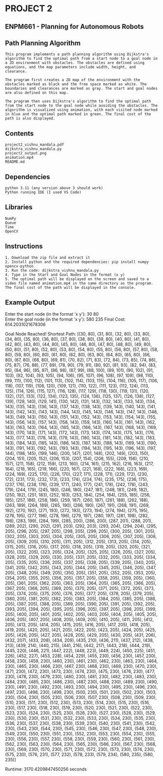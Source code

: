 # PROJECT 2

## ENPM661 - Planning for Autonomous Robots

## Path Planning Algorithm
	This program implements a path planning algorithm using Dijkstra's algorithm to find the optimal path from a start node to a goal node in a 2D environment with obstacles. The obstacles are defined using equations, and the map parameters include width, height, and clearance.

	The program first creates a 2D map of the environment with the obstacles marked as black and the free space marked as white. The boundaries and clearances are marked as gray. The start and goal nodes are also defined on this map.

	The program then uses Dijkstra's algorithm to find the optimal path from the start node to the goal node while avoiding the obstacles. The algorithm is visualized using animation, with each visited node marked in blue and the optimal path marked in green. The final cost of the path is also displayed.
## Contents
	project2_vishnu_mandala.pdf
	dijkstra_vishnu_mandala.py
	project2_output.png
	animation.mp4
	README.md

## Dependencies

	python 3.11 (any version above 3 should work)
	Python running IDE (I used VS Code)

## Libraries

	NumPy
	Queue
	Time
	OpenCV

## Instructions
	1. Download the zip file and extract it
	2. Install python and the required dependencies: pip install numpy opencv-python
	3. Run the code: dijkstra_vishnu_mandala.py
	4. Type in the Start and Goal Nodes in the format (x y)
	5. The optimal path will be displayed on the screen and saved to a video file named animation.mp4 in the same directory as the program. The final cost of the path will be displayed in the console.

## Example Output

Enter the start node (in the format 'x y'): 30 80   
Enter the goal node (in the format 'x y'): 580 235
Final Cost:  614.2031021678306

Goal Node Reached!
Shortest Path: [(30, 80), (31, 80), (32, 80), (33, 80), (34, 80), (35, 80), (36, 80), (37, 80), (38, 80), (39, 80), (40, 80), (41, 80), (42, 80), (43, 80), (44, 80), (45, 80), (46, 80), (47, 80), (48, 80), (49, 80), (50, 80), (51, 80), (52, 80), (53, 80), (54, 80), (55, 80), (56, 80), (57, 80), (58, 80), (59, 80), (60, 80), (61, 80), (62, 80), (63, 80), (64, 80), (65, 80), (66, 80), (67, 80), (68, 80), (69, 81), (70, 82), (71, 83), (72, 84), (73, 85), (74, 86), (75, 87), (76, 88), (77, 89), (78, 90), (79, 91), (80, 92), (81, 93), (82, 94), (83, 95), (84, 96), (85, 97), (86, 98), (87, 99), (88, 100), (89, 101), (90, 102), (91, 103), (92, 104), (93, 105), (94, 106), (95, 107), (96, 108), (97, 109), (98, 110), (99, 111), (100, 112), (101, 113), (102, 114), (103, 115), (104, 116), (105, 117), (106, 118), (107, 119), (108, 120), (109, 121), (110, 122), (111, 123), (112, 124), (113, 125), (114, 126), (115, 127), (116, 128), (117, 129), (118, 130), (119, 131), (120, 132), (121, 133), (122, 134), (123, 135), (124, 136), (125, 137), (126, 138), (127, 139), (128, 140), (129, 141), (130, 142), (131, 143), (132, 143), (133, 143), (134, 143), (135, 143), (136, 143), (137, 143), (138, 143), (139, 143), (140, 143), (141, 143), (142, 143), (143, 143), (144, 143), (145, 143), (146, 143), (147, 143), (148, 143), (149, 143), (150, 143), (151, 143), (152, 143), (153, 143), (154, 143), (155, 143), (156, 143), (157, 143), (158, 143), (159, 143), (160, 143), (161, 143), (162, 143), (163, 143), (164, 143), (165, 143), (166, 143), (167, 143), (168, 143), (169, 143), (170, 143), (171, 143), (172, 143), (173, 143), (174, 143), (175, 143), (176, 143), (177, 143), (178, 143), (179, 143), (180, 143), (181, 143), (182, 143), (183, 143), (184, 143), (185, 143), (186, 143), (187, 143), (188, 143), (189, 143), (190, 143), (191, 143), (192, 143), (193, 143), (194, 143), (195, 143), (196, 143), (197, 144), (198, 145), (199, 146), (200, 147), (201, 148), (202, 149), (203, 150), (204, 151), (205, 152), (206, 153), (207, 154), (208, 155), (209, 156), (210, 157), (211, 158), (212, 159), (213, 160), (214, 161), (215, 162), (216, 163), (217, 164), (218, 165), (219, 166), (220, 167), (221, 168), (222, 168), (223, 169), (224, 169), (225, 170), (226, 170), (227, 171), (228, 171), (229, 172), (230, 172), (231, 173), (232, 173), (233, 174), (234, 174), (235, 175), (236, 175), (237, 176), (238, 176), (239, 177), (240, 177), (241, 178), (242, 178), (243, 179), (244, 179), (245, 180), (246, 180), (247, 181), (248, 181), (249, 182), (250, 182), (251, 183), (252, 183), (253, 184), (254, 184), (255, 185), (256, 185), (257, 186), (258, 186), (259, 187), (260, 187), (261, 188), (262, 188), (263, 189), (264, 189), (265, 190), (266, 190), (267, 191), (268, 191), (269, 192), (270, 192), (271, 193), (272, 193), (273, 194), (274, 194), (275, 195), (276, 195), (277, 196), (278, 196), (279, 197), (280, 197), (281, 198), (282, 198), (283, 199), (284, 199), (285, 200), (286, 200), (287, 201), (288, 201), (289, 202), (290, 202), (291, 203), (292, 203), (293, 204), (294, 204), (295, 205), (296, 205), (297, 205), (298, 205), (299, 205), (300, 205), (301, 205), (302, 205), (303, 205), (304, 205), (305, 205), (306, 205), (307, 205), (308, 205), (309, 205), (310, 205), (311, 205), (312, 205), (313, 205), (314, 205), (315, 205), (316, 205), (317, 205), (318, 205), (319, 205), (320, 205), (321, 205), (322, 205), (323, 205), (324, 205), (325, 205), (326, 205), (327, 205), (328, 205), (329, 205), (330, 205), (331, 205), (332, 205), (333, 205), (334, 205), (335, 205), (336, 205), (337, 205), (338, 205), (339, 205), (340, 205), (341, 205), (342, 205), (343, 205), (344, 205), (345, 205), (346, 205), (347, 205), (348, 205), (349, 205), (350, 205), (351, 205), (352, 205), (353, 205), (354, 205), (355, 205), (356, 205), (357, 205), (358, 205), (359, 205), (360, 205), (361, 205), (362, 205), (363, 205), (364, 205), (365, 205), (366, 205), (367, 205), (368, 205), (369, 205), (370, 205), (371, 205), (372, 205), (373, 205), (374, 205), (375, 205), (376, 205), (377, 205), (378, 205), (379, 205), (380, 205), (381, 205), (382, 205), (383, 205), (384, 205), (385, 205), (386, 205), (387, 205), (388, 205), (389, 205), (390, 205), (391, 205), (392, 205), (393, 205), (394, 205), (395, 205), (396, 205), (397, 205), (398, 205), (399, 205), (400, 205), (401, 205), (402, 205), (403, 205), (404, 205), (405, 205), (406, 205), (407, 205), (408, 205), (409, 205), (410, 205), (411, 205), (412, 205), (413, 205), (414, 205), (415, 205), (416, 205), (417, 205), (418, 205), (419, 205), (420, 205), (421, 205), (422, 205), (423, 205), (424, 205), (425, 205), (426, 205), (427, 205), (428, 205), (429, 205), (430, 205), (431, 206), (432, 207), (433, 208), (434, 209), (435, 210), (436, 211), (437, 212), (438, 213), (439, 214), (440, 215), (441, 216), (442, 217), (443, 218), (444, 219), (445, 220), (446, 221), (447, 222), (448, 223), (449, 224), (450, 225), (451, 226), (452, 227), (453, 228), (454, 229), (455, 230), (456, 230), (457, 230), (458, 230), (459, 230), (460, 230), (461, 230), (462, 230), (463, 230), (464, 230), (465, 230), (466, 230), (467, 230), (468, 230), (469, 230), (470, 230), (471, 230), (472, 230), (473, 230), (474, 230), (475, 230), (476, 230), (477, 230), (478, 230), (479, 230), (480, 230), (481, 230), (482, 230), (483, 230), (484, 230), (485, 230), (486, 230), (487, 230), (488, 230), (489, 230), (490, 230), (491, 230), (492, 230), (493, 230), (494, 230), (495, 230), (496, 230), (497, 230), (498, 230), (499, 230), (500, 230), (501, 230), (502, 230), (503, 230), (504, 230), (505, 230), (506, 230), (507, 230), (508, 230), (509, 230), (510, 230), (511, 230), (512, 230), (513, 230), (514, 230), (515, 230), (516, 230), (517, 230), (518, 230), (519, 230), (520, 230), (521, 230), (522, 230), (523, 230), (524, 230), (525, 230), (526, 230), (527, 230), (528, 230), (529, 230), (530, 230), (531, 230), (532, 230), (533, 230), (534, 230), (535, 230), (536, 230), (537, 230), (538, 230), (539, 230), (540, 230), (541, 230), (542, 230), (543, 230), (544, 230), (545, 230), (546, 230), (547, 230), (548, 230), (549, 230), (550, 230), (551, 230), (552, 230), (553, 230), (554, 230), (555, 230), (556, 230), (557, 230), (558, 230), (559, 230), (560, 230), (561, 230), (562, 230), (563, 230), (564, 230), (565, 230), (566, 230), (567, 230), (568, 230), (569, 230), (570, 230), (571, 230), (572, 230), (573, 230), (574, 230), (575, 230), (576, 231), (577, 232), (578, 233), (579, 234), (580, 235), (580, 235)]

Runtime: 3170.4209847450256 seconds


